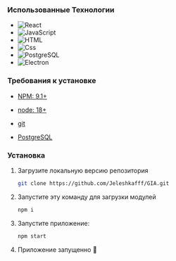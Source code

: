 ### **Использованные Технологии**

- ![React](https://img.shields.io/badge/React-20232A?style=for-the-badge&logo=react&logoColor=61DAFB)
- ![JavaScript](https://img.shields.io/badge/javascript-ffff00?style=for-the-badge&logo=javascript&logoColor=black)
- ![HTML](https://img.shields.io/badge/html-008DE4?style=for-the-badge&logo=HTML5&logoColor=white)
- ![Css](https://img.shields.io/badge/CSS-ffb400?style=for-the-badge&logo=CSS3&logoColor=black)
- ![PostgreSQL](https://img.shields.io/badge/PostgreSQL-316192?style=for-the-badge&logo=postgresql&logoColor=white)
- ![Electron](https://img.shields.io/badge/Electron-000?style=for-the-badge&logo=electron&logoColor=white)

### Требования к установке

- [NPM: 9.1+](https://www.npmjs.com/package/npm)

- [node: 18+](https://nodejs.org/en)

- [git](https://git-scm.com/)

- [PostgreSQL](https://www.postgresql.org/download/)

### Установка

1. Загрузите локальную версию репозитория
   ```sh
   git clone https://github.com/Jeleshkafff/GIA.git
   ```

2. Запустите эту команду для загрузки модулей
   ```sh
   npm i
   ```
4. Запустите приложение:
   ```sh
   npm start
   ```
5. Приложение запущенно 🖤
